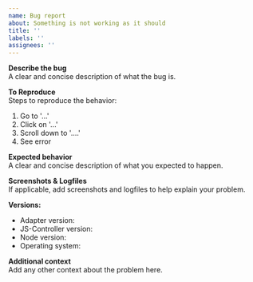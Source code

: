 ```yaml
---
name: Bug report
about: Something is not working as it should
title: ''
labels: ''
assignees: ''
---
```


**Describe the bug**  
A clear and concise description of what the bug is.

**To Reproduce**  
Steps to reproduce the behavior:
1. Go to '...'
2. Click on '...'
3. Scroll down to '....'
4. See error

**Expected behavior**  
A clear and concise description of what you expected to happen.

**Screenshots & Logfiles**  
If applicable, add screenshots and logfiles to help explain your problem.

**Versions:**  
* Adapter version: <adapter-version>
* JS-Controller version: <js-controller-version> <!-- determine this with `iobroker -v` on the console -->
* Node version: <node-version> <!-- determine this with `node -v` on the console -->
* Operating system: <os-name>

**Additional context**  
Add any other context about the problem here.
